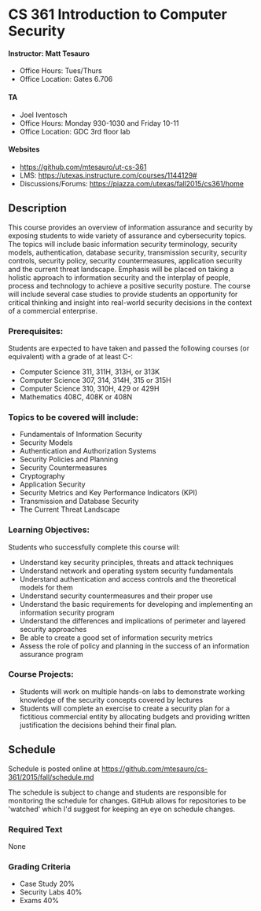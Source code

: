 # CS 361 Introduction to Computer Security

#### Instructor: Matt Tesauro

* Office Hours: Tues/Thurs 
* Office Location: Gates 6.706

#### TA

* Joel Iventosch
* Office Hours: Monday 930-1030 and Friday 10-11
* Office Location: GDC 3rd floor lab

#### Websites

* https://github.com/mtesauro/ut-cs-361
* LMS: https://utexas.instructure.com/courses/1144129#
* Discussions/Forums: https://piazza.com/utexas/fall2015/cs361/home

## Description

This course provides an overview of information assurance and security by exposing students to wide variety of assurance and cybersecurity topics.  The topics will include basic information security terminology, security models, authentication, database security, transmission security, security controls, security policy, security countermeasures, application security and the current threat landscape.  Emphasis will be placed on taking a holistic approach to information security and the interplay of people, process and technology to achieve a positive security posture.  The course will include several case studies to provide students an opportunity for critical thinking and insight into real-world security decisions in the context of a commercial enterprise.

### Prerequisites:

Students are expected to have taken and passed the following courses (or equivalent) with a grade of at least C-: 

* Computer Science 311, 311H, 313H, or 313K 
* Computer Science 307, 314, 314H, 315 or 315H 
* Computer Science 310, 310H, 429 or 429H
* Mathematics 408C, 408K or 408N

### Topics to be covered will include:

* Fundamentals of Information Security
* Security Models
* Authentication and Authorization Systems
* Security Policies and Planning
* Security Countermeasures
* Cryptography  
* Application Security
* Security Metrics and Key Performance Indicators (KPI)
* Transmission and Database Security
* The Current Threat Landscape

### Learning Objectives:

Students who successfully complete this course will:

* Understand key security principles, threats and attack techniques
* Understand network and operating system security fundamentals
* Understand authentication and access controls and the theoretical models for them
* Understand security countermeasures and their proper use
* Understand the basic requirements for developing and implementing an information security program
* Understand the differences and implications of perimeter and layered security approaches
* Be able to create a good set of information security metrics
* Assess the role of policy and planning in the success of an information assurance program

### Course Projects:

* Students will work on multiple hands-on labs to demonstrate working knowledge of the security concepts covered by lectures
* Students will complete an exercise to create a security plan for a fictitious commercial entity by allocating budgets and providing written justification the decisions behind their final plan.

## Schedule

Schedule is posted online at https://github.com/mtesauro/cs-361/2015/fall/schedule.md

The schedule is subject to change and students are responsible for monitoring the schedule for changes.  GitHub allows for repositories to be 'watched' which I'd suggest for keeping an eye on schedule changes.

### Required Text

None

### Grading Criteria

* Case Study          20%
* Security Labs       40%
* Exams               40%

